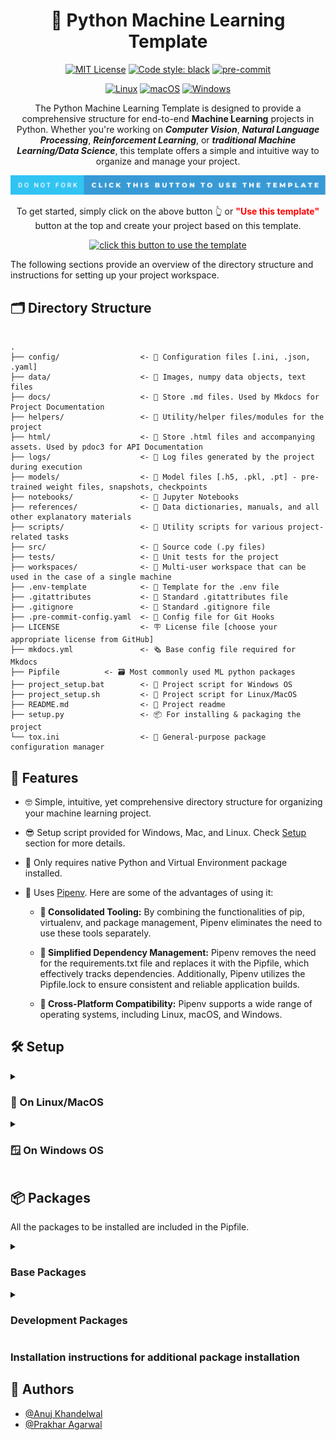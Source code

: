 
<div align="center">

# 🐍 Python Machine Learning Template 

[![MIT License](https://img.shields.io/badge/License-MIT-green.svg?style=flat-square)](https://choosealicense.com/licenses/mit/)
[![Code style: black](https://img.shields.io/badge/code%20style-black-000000.svg?style=flat-square)](https://github.com/psf/black)
[![pre-commit](https://img.shields.io/badge/pre--commit-enabled-brightgreen?style=flat-square&logo=pre-commit&logoColor=white)](https://github.com/pre-commit/pre-commit)

[![Linux](https://img.shields.io/badge/Linux-yellow?style=flat-square&logo=linux)]()
[![macOS](https://img.shields.io/badge/MacOS-inactive?style=flat-square&logo=macos)]()
[![Windows](https://img.shields.io/badge/Windows-blue?style=flat-square&logo=windows11)]()


The Python Machine Learning Template is designed to provide a comprehensive structure for end-to-end **Machine Learning** projects in Python. Whether you're working on ***Computer Vision***, ***Natural Language Processing***, ***Reinforcement Learning***, or ***traditional Machine Learning/Data Science***, this template offers a simple and intuitive way to organize and manage your project.


<a href="https://github.com/anujonthemove/Python-Machine-Learning-Template/generate"><img src="https://raw.githubusercontent.com/anujonthemove/Python-Machine-Learning-Template/main/.assets/images/do-not-fork-use-this-template-message.svg" alt="click this button to use the template"></a>

To get started, simply click on the above button 👆 or <b><font color="red">"Use this template"</font></b> button at the top and create your project based on this template. 

<a href="https://www.anujonthemove.com/The-Template-Project/"><img src="/home/acer/workspace/personal/github/Python-Machine-Learning-Template/.assets/images/check-detailed-documentation-here.svg" alt="click this button to use the template"></a>

</div>

The following sections provide an overview of the directory structure and instructions for setting up your project workspace.

## 🗂️ Directory Structure

```

.
├── config/                  <- 📂 Configuration files [.ini, .json, .yaml]
├── data/                    <- 📂 Images, numpy data objects, text files
├── docs/                    <- 📂 Store .md files. Used by Mkdocs for Project Documentation
├── helpers/                 <- 📂 Utility/helper files/modules for the project
├── html/                    <- 📂 Store .html files and accompanying assets. Used by pdoc3 for API Documentation
├── logs/                    <- 📂 Log files generated by the project during execution
├── models/                  <- 📂 Model files [.h5, .pkl, .pt] - pre-trained weight files, snapshots, checkpoints
├── notebooks/               <- 📂 Jupyter Notebooks
├── references/              <- 📂 Data dictionaries, manuals, and all other explanatory materials
├── scripts/                 <- 📂 Utility scripts for various project-related tasks
├── src/                     <- 📂 Source code (.py files)
├── tests/                   <- 📂 Unit tests for the project
├── workspaces/              <- 📂 Multi-user workspace that can be used in the case of a single machine
├── .env-template            <- 🔧 Template for the .env file
├── .gitattributes           <- 🔧 Standard .gitattributes file
├── .gitignore               <- 📛 Standard .gitignore file
├── .pre-commit-config.yaml  <- 🔧 Config file for Git Hooks
├── LICENSE                  <- 🪧 License file [choose your appropriate license from GitHub]
├── mkdocs.yml               <- 🗞️ Base config file required for Mkdocs
├── Pipfile		     <- 🗃️ Most commonly used ML python packages
├── project_setup.bat        <- 📜 Project script for Windows OS
├── project_setup.sh         <- 📜 Project script for Linux/MacOS
├── README.md                <- 📝 Project readme
├── setup.py                 <- 📦️ For installing & packaging the project
└── tox.ini                  <- 🔧 General-purpose package configuration manager

```

## 🚀 Features

* 🤓 Simple, intuitive, yet comprehensive directory structure for organizing your machine learning project.

* 😎 Setup script provided for Windows, Mac, and Linux.  Check [Setup](#%EF%B8%8F-setup) section for more details.

* 🤗 Only requires native Python and Virtual Environment package installed.

* 🤩 Uses [Pipenv](https://pipenv.pypa.io/en/latest/#). Here are some of the advantages of using it:

   * **💪 Consolidated Tooling:** By combining the functionalities of pip, virtualenv, and package management, Pipenv eliminates the need to use these tools separately.  

	* **🤌 Simplified Dependency Management:** Pipenv removes the need for the requirements.txt file and replaces it with the Pipfile, which effectively tracks dependencies. Additionally, Pipenv utilizes the Pipfile.lock to ensure consistent and reliable application builds.

	* **🤟 Cross-Platform Compatibility:** Pipenv supports a wide range of operating systems, including Linux, macOS, and Windows. 


## 🛠️ Setup

<details>
<summary><h3> 🐧 On Linux/MacOS </h3></summary>

### 🧑‍💻 Steps:

   1. Open terminal and navigate to your project directory.

   2. Run the `project_setup.sh` script using the following commands:

      ```
      source project_setup.sh [OPTIONS]
      ```

      Replace [OPTIONS] with any combination of the following options:

      * `--install`: **Required argument**. If nothing is passed, a help message is displayed.
      
      * `--install-dev`: Optional argument. Pass this flag along with `--install` flag to install development packages.
      
      * `--use-proxy`: Optional argument. This flag enables installation of python packages behind proxy. Check Using .env section for proxy configuration.
      
      * `--clear-readme`: Optional argument. Clear README.md file after setting up the project.
         * 📣 ***Caution: Use this only when you are setting up the project for the first time.***

      * `--remove-cache`: Optional argument. Removes `pip` and `pipenv` cache files.
         * 💡 ***Use this to clear cache files generated during package installation***

      * `--help`: Display the help message.

      <details>
         <summary> <h4> Command usage </h4> </summary>
         You can run the setup script with multiple options like this:

         * Install base packages

         ```
         source project_setup.sh --install
         ```

         * Install base packages behind proxy

         ```
         source project_setup.sh --install --use-proxy
         ```

         * Install development packages:

         ```
         source project_setup.sh --install --install-dev
         ```

         * Install development packages behind proxy:

         ```
         source project_setup.sh --install --install-dev --use-proxy
         ```

         * Replace contents of the README.md with the name of your project:

         ```
         source project_setup.sh --clear-readme
         ``` 
         
         * Remove `pip` and `pipenv` cache from your system:
         ```
         source project_setup.sh --remove-cache
         ``` 

      </details>


   #### 📝 Important Note 
   *  ✅ To ensure a conflict-free environment setup, it is strongly recommended to always run the `project_setup.sh` script to create a virtual environment for your project.
   
   *  ❗You should run the script **ONLY** using the `source` command to ensure that the virtual environment `.venv` is automatically activated at the end of setup in the current shell session.


</details>


<details>
<summary><h3> 🪟 On Windows OS</h3></summary>

For Windows, the setup instructions are largely the same except for one additional argument.

### Steps:

1. Open CMD and navigate to your project directory

2. Run the script using the source command as follows:

   ```
   project_setup.bat [OPTIONS]
   ```

   Replace [OPTIONS] with any combination of the options provided:

   * `--install`: This is a **required** argumen to install base packages.
   * `--use-proxy`: If you are working behind a proxy, enable proxy for pip installations. Check 
   * `--install-dev`: Install development packages.
   * `--clear-readme`: Clear README.md file.
   * `--help`: Display the help message.

   For example, you can run the script with multiple options like this:

   ```
   project_setup.bat --install --install-dev --use-proxy
   
   ```

3. The script will perform the necessary setup steps based on the provided options:

   * It will create a virtual environment named `.venv` if it doesn't already exist.
   * It will activate the virtual environment.
   * It will install all development packages from Pipefile if the `--install-dev` option is provided.
   * If the `--clear-readme` option is provided, it will prompt you to clear the README.md file so that you can write your own for the project.


⛔ Ideally, you should see a `.venv` virtual environment already activated in the Command Prompt (CMD). However, if it's not activated, please follow these steps to activate it before installing any package using `pipenv`:

1. Open the Command Prompt (CMD).
2. Navigate to the project directory.
3. Activate the virtual environment by running the following command:

   `.venv\Scripts\Activate`

   This command will activate the virtual environment and change your prompt to indicate that you're now working within it.

4. You can now proceed with installing packages using `pipenv` or running other commands within the activated virtual environment.

#### 📝 Note:

* For security reasons, organizations may prevent running .bat scripts. Therefore, avoid using PowerShell to execute the script.

* For Windows users, it's important to note that proxy settings made through editing the environment variables `$HTTP_PROXY` and `$HTTPS_PROXY` require elevated permissions.

* To simplify handling proxy url for every pip install, you can now utilize `Pipenv`. Pipenv automatically reads the environment variables and incorporates them into your project.

</details>


## 📦 Packages
All the packages to be installed are included in the Pipfile.

<details> 
<summary> <h3> Base Packages </h3> </summary>

```
* numpy           <- for numerical computing and scientific computing
* scipy           <- mathematical algorithms and convenience functions built on the NumPy
* pandas          <- for data manipulation and analysis
* matplotlib      <- plotting library
* seaborn         <- data visualization library for drawing informative statistical graphics.
* scikit-learn    <- machine learning library 
* jupyter         <- web-based interactive computing platform
* jupyter-server  <- backend for Jupyter notebooks. Required when running notebooks in VS Code
* ipykernel       <- interactive Python shell. Required when running notebooks in VS Code
* ipython         <- provides a powerful interactive shell and a kernel for Jupyter
```
</details>
 
<details> 
<summary> <h3> Development Packages </h3> </summary>


```
* isort                        <- sorts imports in a python file
* python-decouple              <- Reads configuration/settings from .env, system environment variables 
* flake8                       <- Code linter (format checker)
* flake8-tabs                  <- Tab (and Spaces) Style Checker for flake8
* black                        <- Code formatter
* mypy                         <- Static type checker
* pre-commit                   <- A framework for managing and maintaining multi-language pre-commit hooks.
* pdoc3                        <- Generate API documentation for Python projects
* mkdocs                       <- Generate Project documentation for Python projects
```
</details>

### Installation instructions for additional package installation

## 👥 Authors

- [@Anuj Khandelwal](https://www.github.com/anujonthemove)
- [@Prakhar Agarwal](https://github.com/prakhar19)
